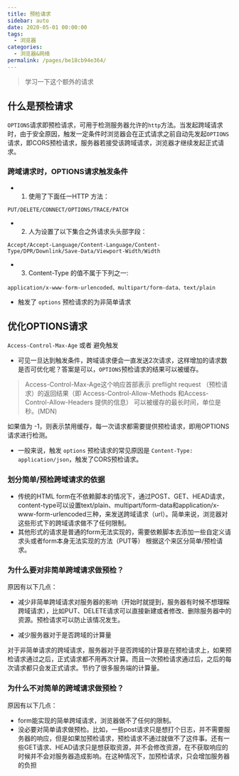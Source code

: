 ```yaml
---
title: 预检请求
sidebar: auto
date: 2020-05-01 00:00:00
tags: 
  - 浏览器
categories: 
  - 浏览器&网络
permalink: /pages/be18cb94e364/
---
```


>学习一下这个额外的请求

## 什么是预检请求
`OPTIONS`请求即预检请求，可用于检测服务器允许的`http`方法。当发起跨域请求时，由于安全原因，触发一定条件时浏览器会在正式请求之前自动先发起`OPTIONS`请求，即CORS预检请求，服务器若接受该跨域请求，浏览器才继续发起正式请求。

### 跨域请求时，OPTIONS请求触发条件
- 1. 使用了下面任一HTTP 方法：
```
PUT/DELETE/CONNECT/OPTIONS/TRACE/PATCH
```
- 2. 人为设置了以下集合之外请求头头部字段：
```
Accept/Accept-Language/Content-Language/Content-Type/DPR/Downlink/Save-Data/Viewport-Width/Width
```
- 3. Content-Type 的值不属于下列之一:
```
application/x-www-form-urlencoded、multipart/form-data、text/plain
```
- 触发了 `options` 预检请求的为非简单请求

## 优化OPTIONS请求
`Access-Control-Max-Age` 或者 避免触发
- 可见一旦达到触发条件，跨域请求便会一直发送2次请求，这样增加的请求数是否可优化呢？答案是可以，`OPTIONS`预检请求的结果可以被缓存。

>Access-Control-Max-Age这个响应首部表示 preflight request  （预检请求）的返回结果（即 Access-Control-Allow-Methods 和Access-Control-Allow-Headers 提供的信息） 可以被缓存的最长时间，单位是秒。(MDN)

如果值为 -1，则表示禁用缓存，每一次请求都需要提供预检请求，即用OPTIONS请求进行检测。
- 一般来说，触发 `options` 预检请求的常见原因是 `Content-Type: application/json`，触发了CORS预检请求。

### 划分简单/预检跨域请求的依据

- 传统的HTML form在不依赖脚本的情况下，通过POST、GET、HEAD请求，content-type可以设置text/plain、multipart/form-data和application/x-www-form-urlencoded三种，来发送跨域请求（url）。简单来说，浏览器对这些形式下的跨域请求做不了任何限制。
- 其他形式的请求是普通的form无法实现的，需要依赖脚本去添加一些自定义请求头或者form本身无法实现的方法（PUT等）
根据这个来区分简单/预检请求。

### 为什么要对非简单跨域请求做预检？

原因有以下几点：


- 减少非简单跨域请求对服务器的影响（开始时就提到，服务器有时候不想理睬跨域请求），比如PUT、DELETE请求可以直接新建或者修改、删除服务器中的资源。预检请求可以防止该情况发生。


- 减少服务器对于是否跨域的计算量


对于非简单请求的跨域请求，服务器对于是否跨域的计算是在预检请求上，如果预检请求通过之后，正式请求都不用再次计算。而且一次预检请求通过后，之后的每次请求都只会发正式请求。节约了很多服务端的计算量。

### 为什么不对简单的跨域请求做预检？

原因有以下几点：
- form能实现的简单跨域请求，浏览器做不了任何的限制。
- 没必要对简单请求做预检。比如，一些post请求只是想打个日志，并不需要服务器的响应，但是如果加预检请求，预检请求不通过就做不了这件事。还有一些GET请求、HEAD请求只是想获取资源，并不会修改资源，在不获取响应的时候并不会对服务器造成影响。在这种情况下，加预检请求，只会增加服务器的负担
